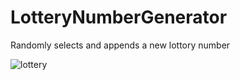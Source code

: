 # LotteryNumberGenerator
Randomly selects and appends a new lottory number

![lottery](https://user-images.githubusercontent.com/24326243/32029030-a8ff9dfc-b9a6-11e7-8627-7ec0076e2a6c.gif)
